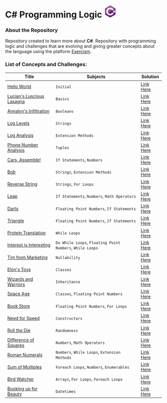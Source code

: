 # C# Programming Logic <img src="https://raw.githubusercontent.com/devicons/devicon/master/icons/csharp/csharp-original.svg" alt="csharp" width="40" height="40"/>

### About the Repository

Repository created to learn more about **C#**. Repository with programming logic and challenges that are evolving and
giving greater concepts about the language using the platform [Exercism](https://exercism.org/).

### List of Concepts and Challenges:

| Title                                                 | Subjects                                                  | Solution                                                        | 
|-------------------------------------------------------|-----------------------------------------------------------|-----------------------------------------------------------------|
| [Hello World](hello-world)                            | `Initial`                                                 | [Link Here](hello-world/HelloWorld.cs)                          |
| [Lucian's Luscious Lasagna](lucians-luscious-lasagna) | `Basics`                                                  | [Link Here](lucians-luscious-lasagna/LuciansLusciousLasagna.cs) |
| [Annalyn's Infiltration](annalyns-infiltration)       | `Booleans`                                                | [Link Here](annalyns-infiltration/AnnalynsInfiltration.cs)      |
| [Log Levels](log-levels)                              | `Strings`                                                 | [Link Here](log-levels/LogLevels.cs)                            |
| [Log Analysis](log-analysis)                          | `Extension Methods`                                       | [Link Here](log-analysis/LogAnalysis.cs)                        |
| [Phone Number Analysis](phone-number-analysis)        | `Tuples`                                                  | [Link Here](phone-number-analysis/PhoneNumberAnalysis.cs)       |
| [Cars, Assemble!](cars-assemble)                      | `If Statements`, `Numbers`                                | [Link Here](cars-assemble/CarsAssemble.cs)                      |
| [Bob](bob)                                            | `Strings`, `Extension Methods`                            | [Link Here](bob/Bob.cs)                                         |
| [Reverse String](reverse-string)                      | `Strings`, `For Loops`                                    | [Link Here](reverse-string/ReverseString.cs)                    |
| [Leap](leap)                                          | `If Statements`, `Numbers`,  `Math Operators`             | [Link Here](leap/Leap.cs)                                       |
| [Darts](darts)                                        | `Floating Point Numbers`, `If Statements`                 | [Link Here](darts/Darts.cs)                                     |
| [Triangle](triangle)                                  | `Floating Point Numbers`, `If Statements`                 | [Link Here](triangle/Triangle.cs)                               |
| [Protein Translation](protein-translation)            | `While Loops`                                             | [Link Here](protein-translation/ProteinTranslation.cs)          |
| [Interest is Interesting](interest-is-interesting)    | `Do While Loops`, `Floating Point Numbers`, `While Loops` | [Link Here](interest-is-interesting/InterestIsInteresting.cs)   |
| [Tim from Marketing](tim-from-marketing)              | `Nullability`                                             | [Link Here](tim-from-marketing/TimFromMarketing.cs)             |
| [Elon's Toys](elons-toys)                             | `Classes`                                                 | [Link Here](elons-toys/ElonsToys.cs)                            |
| [Wizards and Warriors](wizards-and-warriors)          | `Inheritance`                                             | [Link Here](wizards-and-warriors/WizardsAndWarriors.cs)         |
| [Space Age](space-age)                                | `Classes`, `Floating Point Numbers`                       | [Link Here](space-age/SpaceAge.cs)                              |
| [Book Store](book-store)                              | `Floating Point Numbers`, `For Loops`                     | [Link Here](book-store/BookStore.cs)                            |
| [Need for Speed](need-for-speed)                      | `Constructors`                                            | [Link Here](need-for-speed/NeedForSpeed.cs)                     |
| [Roll the Die](roll-the-die)                          | `Randomness`                                              | [Link Here](roll-the-die/RollTheDie.cs)                         |
| [Difference of Squares](difference-of-squares)        | `Numbers`, `Math Operators`                               | [Link Here](difference-of-squares/DifferenceOfSquares.cs)       |
| [Roman Numerals](roman-numerals)                      | `Numbers`, `While Loops`, `Extension Methods`             | [Link Here](roman-numerals/RomanNumerals.cs)                    |
| [Sum of Multiples](sum-of-multiples)                  | `Foreach Loops`, `Numbers`, `Enumerables`                 | [Link Here](sum-of-multiples/SumOfMultiples.cs)                 |
| [Bird Watcher](bird-watcher)                          | `Arrays`, `For Loops`, `Foreach Loops`                    | [Link Here](bird-watcher/BirdWatcher.cs)                        |
| [Booking up for Beauty](booking-up-for-beauty)        | `Datetimes`                                               | [Link Here](booking-up-for-beauty/BookingUpForBeauty.cs)        |
